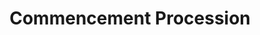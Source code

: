 ---
pid: '62'
_date: '1977'
derivativo_link: https://derivativo-3.library.columbia.edu/iiif/2/ldpd:341059/
dlc_link: https://dlc.library.columbia.edu/catalog/cul:63xsj3txpb
format: photographs
iiif_json: https://derivativo-3.library.columbia.edu/iiif/2/ldpd:341059/info.json
name: 
native_jpg: https://derivativo-3.library.columbia.edu/iiif/2/ldpd:341059/full/!768,768/0/native.jpg
shelf_location: Box no. Box 190, Folder no. Folder 10 (Events - Commencement - 1977),
  Historical Photograph Collection
subjects: Academic libraries; New York (N.Y.); Butler Library
summary: 18 May 1977 Commencement ceremony. Procession of University Trustees from
  Butler Library to Low Plaza.
title: Commencement Procession
permalink: /photos/62/
layout: photo-page
---